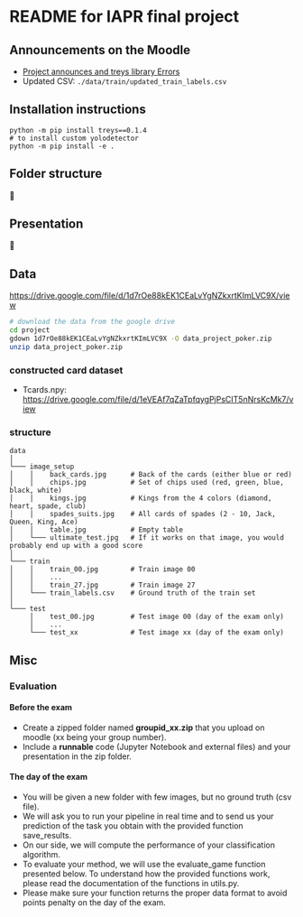 # README for IAPR final project

## Announcements on the Moodle

- [Project announces and treys library Errors](https://moodle.epfl.ch/mod/forum/discuss.php?d=76543)
- Updated CSV: `./data/train/updated_train_labels.csv`

## Installation instructions

```shell
python -m pip install treys==0.1.4
# to install custom yolodetector
python -m pip install -e .
```

## Folder structure

:construction:

## Presentation

:construction:

## Data

<https://drive.google.com/file/d/1d7rOe88kEK1CEaLvYgNZkxrtKImLVC9X/view>

```bash
# download the data from the google drive
cd project
gdown 1d7rOe88kEK1CEaLvYgNZkxrtKImLVC9X -O data_project_poker.zip
unzip data_project_poker.zip
```

### constructed card dataset

- Tcards.npy: <https://drive.google.com/file/d/1eVEAf7qZaTpfqygPjPsCIT5nNrsKcMk7/view>

### structure

```shell
data
│
└─── image_setup
│    │    back_cards.jpg      # Back of the cards (either blue or red)
│    │    chips.jpg           # Set of chips used (red, green, blue, black, white)
│    │    kings.jpg           # Kings from the 4 colors (diamond, heart, spade, club)
│    │    spades_suits.jpg    # All cards of spades (2 - 10, Jack, Queen, King, Ace)
│    │    table.jpg           # Empty table
│    └─── ultimate_test.jpg   # If it works on that image, you would probably end up with a good score
│
└─── train
│    │    train_00.jpg        # Train image 00
│    │    ...
│    │    train_27.jpg        # Train image 27
│    └─── train_labels.csv    # Ground truth of the train set
│
└─── test
     │    test_00.jpg         # Test image 00 (day of the exam only)
     │    ...
     └─── test_xx             # Test image xx (day of the exam only)
```

## Misc

### Evaluation

#### Before the exam

- Create a zipped folder named **groupid_xx.zip** that you upload on moodle (xx being your group number).
- Include a **runnable** code (Jupyter Notebook and external files) and your presentation in the zip folder.

#### The day of the exam

- You will be given a new folder with few images, but no ground truth (csv file).
- We will ask you to run your pipeline in real time and to send us your prediction of the task you obtain with the provided function save_results.
- On our side, we will compute the performance of your classification algorithm.
- To evaluate your method, we will use the evaluate_game function presented below. To understand how the provided functions work, please read the documentation of the functions in utils.py.
- Please make sure your function returns the proper data format to avoid points penalty on the day of the exam.

